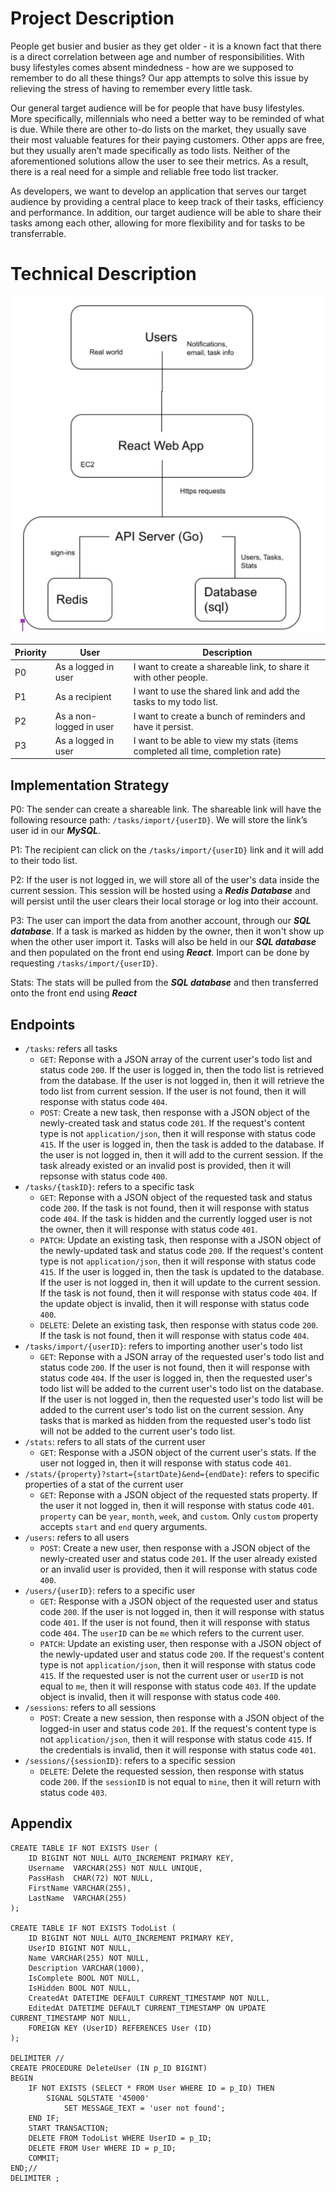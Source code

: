 # Project Description

People get busier and busier as they get older - it is a known fact that there is a direct correlation between age and number of responsibilities. With busy lifestyles comes absent mindedness - how are we supposed to remember to do all these things? Our app attempts to solve this issue by relieving the stress of having to remember every little task.

Our general target audience will be for people that have busy lifestyles. More specifically, millennials who need a better way to be reminded of what is due. While there are other to-do lists on the market, they usually save their most valuable features for their paying customers. Other apps are free, but they usually aren’t made specifically as todo lists. Neither of the aforementioned solutions allow the user to see their metrics. As a result, there is a real need for a simple and reliable free todo list tracker.

As developers, we want to develop an application that serves our target audience by providing a central place to keep track of their tasks, efficiency and performance. In addition, our target audience will be able to share their tasks among each other, allowing for more flexibility and for tasks to be transferrable.

# Technical Description

![technical diagram](media/diagram.png)

| Priority | User                    | Description                                                                    |
| -------- | ----------------------- | ------------------------------------------------------------------------------ |
| P0       | As a logged in user     | I want to create a shareable link, to share it with other people.              |
| P1       | As a recipient          | I want to use the shared link and add the tasks to my todo list.               |
| P2       | As a non-logged in user | I want to create a bunch of reminders and have it persist.                     |
| P3       | As a logged in user     | I want to be able to view my stats (items completed all time, completion rate) |

## Implementation Strategy

P0: The sender can create a shareable link. The shareable link will have the following resource path: ```/tasks/import/{userID}```. We will store the link’s user id in our ***MySQL***.

P1: The recipient can click on the ```/tasks/import/{userID}``` link and it will add to their todo list.

P2: If the user is not logged in, we will store all of the user's data inside the current session. This session will be hosted using a ***Redis Database*** and will persist until the user clears their local storage or log into their account.

P3: The user can import the data from another account, through our ***SQL database***. If a task is marked as hidden by the owner, then it won't show up when the other user import it. Tasks will also be held in our ***SQL database*** and then populated on the front end using ***React***. Import can be done by requesting ```/tasks/import/{userID}```.

Stats: The stats will be pulled from the ***SQL database*** and then transferred onto the front end using ***React***

## Endpoints

* ```/tasks```: refers all tasks
  * ```GET```: Reponse with a JSON array of the current user's todo list and status code ```200```. If the user is logged in, then the todo list is retrieved from the database. If the user is not logged in, then it will retrieve the todo list from current session. If the user is not found, then it will response with status code ```404```.
  * ```POST```: Create a new task, then response with a JSON object of the newly-created task and status code ```201```. If the request's content type is not ```application/json```, then it will response with status code ```415```. If the user is logged in, then the task is added to the database. If the user is not logged in, then it will add to the current session. If the task already existed or an invalid post is provided, then it will repsonse with status code ```400```.
* ```/tasks/{taskID}```: refers to a specific task
  * ```GET```: Reponse with a JSON object of the requested task and status code ```200```. If the task is not found, then it will response with status code ```404```. If the task is hidden and the currently logged user is not the owner, then it will response with status code ```401```.
  * ```PATCH```: Update an existing task, then response with a JSON object of the newly-updated task and status code ```200```. If the request's content type is not ```application/json```, then it will response with status code ```415```. If the user is logged in, then the task is updated to the database. If the user is not logged in, then it will update to the current session. If the task is not found, then it will response with status code ```404```. If the update object is invalid, then it will response with status code ```400```.
  * ```DELETE```: Delete an existing task, then response with status code ```200```. If the task is not found, then it will response with status code ```404```.
* ```/tasks/import/{userID}```: refers to importing another user's todo list
  * ```GET```: Reponse with a JSON array of the requested user's todo list and status code ```200```. If the user is not found, then it will response with status code ```404```. If the user is logged in, then the requested user's todo list will be added to the current user's todo list on the database. If the user is not logged in, then the requested user's todo list will be added to the current user's todo list on the current session. Any tasks that is marked as hidden from the requested user's todo list will not be added to the current user's todo list.
* ```/stats```: refers to all stats of the current user
  * ```GET```: Response with a JSON object of the current user's stats. If the user not logged in, then it will response with status code ```401```.
* ```/stats/{property}?start={startDate}&end={endDate}```: refers to specific properties of a stat of the current user
  * ```GET```: Reponse with a JSON object of the requested stats property. If the user it not logged in, then it will response with status code ```401```. ```property``` can be ```year```, ```month```, ```week```, and ```custom```. Only ```custom``` property accepts ```start``` and ```end``` query arguments.
* ```/users```: refers to all users
  * ```POST```: Create a new user, then response with a JSON object of the newly-created user and status code ```201```. If the user already existed or an invalid user is provided, then it will response with status code ```400```.
* ```/users/{userID}```: refers to a specific user
  * ```GET```: Response with a JSON object of the requested user and status code ```200```. If the user is not logged in, then it will response with status code ```401```. If the user is not found, then it will response with status code ```404```. The ```userID``` can be ```me``` which refers to the current user.
  * ```PATCH```: Update an existing user, then response with a JSON object of the newly-updated user and status code ```200```. If the request's content type is not ```application/json```, then it will response with status code ```415```. If the requested user is not the current user or ```userID``` is not equal to ```me```, then it will response with status code ```403```. If the update object is invalid, then it will response with status code ```400```.
* ```/sessions```: refers to all sessions
  * ```POST```: Create a new session, then response with a JSON object of the logged-in user and status code ```201```. If the request's content type is not ```application/json```, then it will response with status code ```415```. If the credentials is invalid, then it will response with status code ```401```.
* ```/sessions/{sessionID}```: refers to a specific session
  * ```DELETE```: Delete the requested session, then response with status code ```200```. If the ```sessionID``` is not equal to ```mine```, then it will return with status code ```403```.

## Appendix

```
CREATE TABLE IF NOT EXISTS User (
	ID BIGINT NOT NULL AUTO_INCREMENT PRIMARY KEY,
	Username  VARCHAR(255) NOT NULL UNIQUE,
	PassHash  CHAR(72) NOT NULL,
	FirstName VARCHAR(255),
	LastName  VARCHAR(255)
);

CREATE TABLE IF NOT EXISTS TodoList (
	ID BIGINT NOT NULL AUTO_INCREMENT PRIMARY KEY,
	UserID BIGINT NOT NULL,
	Name VARCHAR(255) NOT NULL,
	Description VARCHAR(1000),
	IsComplete BOOL NOT NULL,
	IsHidden BOOL NOT NULL,
	CreatedAt DATETIME DEFAULT CURRENT_TIMESTAMP NOT NULL,
	EditedAt DATETIME DEFAULT CURRENT_TIMESTAMP ON UPDATE CURRENT_TIMESTAMP NOT NULL,
	FOREIGN KEY (UserID) REFERENCES User (ID)
);

DELIMITER //
CREATE PROCEDURE DeleteUser (IN p_ID BIGINT)
BEGIN
	IF NOT EXISTS (SELECT * FROM User WHERE ID = p_ID) THEN
		SIGNAL SQLSTATE '45000'
			SET MESSAGE_TEXT = 'user not found';
	END IF;
	START TRANSACTION;
	DELETE FROM TodoList WHERE UserID = p_ID;
	DELETE FROM User WHERE ID = p_ID;
	COMMIT;
END;//
DELIMITER ;
```
